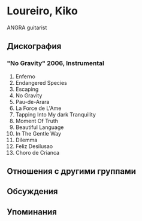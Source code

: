 # Loureiro, Kiko

ANGRA guitarist

## Дискография

### "No Gravity" 2006, Instrumental

1. Enferno
2. Endangered Species
3. Escaping
4. No Gravity
5. Pau-de-Arara
6. La Force de L'Ame
7. Tapping Into My dark Tranquility
8. Moment Of Truth
9. Beautiful Language
10. In The Gentle Way
11. Dilemma
12. Feliz Desilusao
13. Choro de Crianca


## Отношения с другими группами


## Обсуждения


## Упоминания

